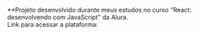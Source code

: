**Projeto desenvolvido durante meus estudos no curso "React: desenvolvendo com JavaScript" da Alura. <br>
Link para acessar a plataforma:

